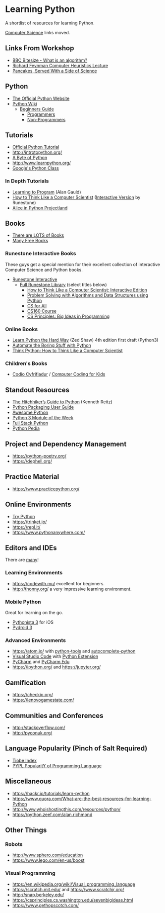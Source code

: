 # Learning Python

A shortlist of resources for learning Python.

[Computer Science](./computer-science.md) links moved.

## Links From Workshop

* [BBC Bitesize - What is an algorithm?](http://www.bbc.co.uk/guides/z3whpv4)
* [Richard Feynman Computer Heuristics Lecture](https://www.youtube.com/watch?v=EKWGGDXe5MA)
* [Pancakes, Served With a Side of Science](https://www.wired.com/2012/07/pancakes-served-with-a-side-of-science/)


## Python

* [The Official Python Website](https://www.python.org/)
* [Python Wiki](https://wiki.python.org/moin/)
  * [Beginners Guide](https://wiki.python.org/moin/BeginnersGuide/)
    * [Programmers](https://wiki.python.org/moin/BeginnersGuide/Programmers)
    * [Non-Programmers](https://wiki.python.org/moin/BeginnersGuide/NonProgrammers)

## Tutorials

* [Official Python Tutorial](https://docs.python.org/3/tutorial/)
* http://introtopython.org/
* [A Byte of Python](https://python.swaroopch.com/)
* http://www.learnpython.org/
* [Google's Python Class](https://developers.google.com/edu/python/)

### In Depth Tutorials

* [Learning to Program](http://www.alan-g.me.uk/l2p/index.htm) (Alan Gauld)
* [How to Think Like a Computer Scientist](http://www.openbookproject.net/thinkcs/python/english3e/) ([Interactive Version](http://interactivepython.org/runestone/static/thinkcspy/index.html) by Runestone)
* [Alice in Python Projectland](https://veekaybee.github.io/2017/09/26/python-packaging/)

## Books

* [There are LOTS of Books](http://pythonbooks.revolunet.com/)
* [Many Free Books](https://www.pythonkitchen.com/legally-free-python-books-list/)

### Runestone Interactive Books

These guys get a special mention for their excellent collection of interactive Computer Science and Python books.

* [Runestone Interactive](http://runestoneinteractive.org/)
  * [Full Runestone Library](http://runestoneinteractive.org/library.html) (select titles below)
    * [How to Think Like a Computer Scientist: Interactive Edition](http://interactivepython.org/runestone/static/thinkcspy/index.html)
    * [Problem Solving with Algorithms and Data Structures using Python](http://interactivepython.org/runestone/static/pythonds/index.html)
    * [CS for All](https://www.cs.hmc.edu/csforall/)
    * [CS160 Course](http://computerscience.chemeketa.edu/cs160Reader/index.html)
    * [CS Principles: Big Ideas in Programming](http://interactivepython.org/runestone/static/StudentCSP/index.html)

### Online Books

* [Learn Python the Hard Way](https://learnpythonthehardway.org/python3/) (Zed Shaw) 4th edition first draft (Python3)
* [Automate the Boring Stuff with Python](https://automatetheboringstuff.com/)
* [Think Python: How to Think Like a Computer Scientist](http://greenteapress.com/wp/think-python-2e/)

### Children's Books

* [Codio Cyfrifiadur](http://www.rily.co.uk/index.php?mod=bookdetails&id=230) / [Computer Coding for Kids](https://www.amazon.co.uk/dp/B00KVPK4QO/)

## Standout Resources

* [The Hitchhiker’s Guide to Python](http://docs.python-guide.org/) (Kenneth Reitz)
* [Python Packaging User Guide](https://packaging.python.org/)
* [Awesome Python](https://awesome-python.com/)
* [Python 3 Module of the Week](https://pymotw.com/3/)
* [Full Stack Python](https://www.fullstackpython.com/)
* [Python Pedia](https://pythonpedia.com/)

## Project and Dependency Management

* https://python-poetry.org/
* https://dephell.org/

## Practice Material

* https://www.practicepython.org/

## Online Environments

* [Try Python](https://try-python.appspot.com/)
* https://trinket.io/
* https://repl.it/
* https://www.pythonanywhere.com/

## Editors and IDEs

There are [many](https://en.wikipedia.org/wiki/Comparison_of_integrated_development_environments#Python)!

### Learning Environments

* https://codewith.mu/ excellent for beginners.
* http://thonny.org/ a very impressive learning environment.

### Mobile Python

Great for learning on the go.

* [Pythonista 3](https://itunes.apple.com/us/app/pythonista-3/id1085978097?ls=1&mt=8) for iOS
* [Pydroid 3](https://play.google.com/store/apps/details?id=ru.iiec.pydroid3)

### Advanced Environments

* https://atom.io/ with [python-tools](https://atom.io/packages/python-tools) and [autocomplete-python](https://atom.io/packages/autocomplete-python)
* [Visual Studio Code](https://code.visualstudio.com/) with [Python Extension](https://marketplace.visualstudio.com/items?itemName=donjayamanne.python)
* [PyCharm](https://www.jetbrains.com/pycharm/) and [PyCharm Edu](https://www.jetbrains.com/pycharm-edu/)
* https://ipython.org/ and https://jupyter.org/

## Gamification

* https://checkio.org/
* https://lenovogamestate.com/

## Communities and Conferences

* http://stackoverflow.com/
* http://pyconuk.org/

## Language Popularity (Pinch of Salt Required)

* [Tiobe Index](http://www.tiobe.com/tiobe-index/)
* [PYPL PopularitY of Programming Language](http://pypl.github.io/PYPL.html)

## Miscellaneous

* https://hackr.io/tutorials/learn-python
* https://www.quora.com/What-are-the-best-resources-for-learning-Python
* http://www.whoishostingthis.com/resources/python/
* https://python.zeef.com/alan.richmond


## Other Things

### Robots

* http://www.sphero.com/education
* https://www.lego.com/en-us/boost

### Visual Programming

* https://en.wikipedia.org/wiki/Visual_programming_language
* https://scratch.mit.edu/ and https://www.scratchjr.org/
* http://snap.berkeley.edu/
* https://csprinciples.cs.washington.edu/sevenbigideas.html
* https://www.gethopscotch.com/
